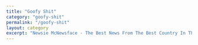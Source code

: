 ```yaml
---
title: "Goofy Shit"
category: "goofy-shit"
permalink: "/goofy-shit"
layout: category
excerpt: "Newsie McNewsface - The Best News From The Best Country In The United States"
---
```

